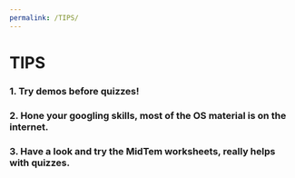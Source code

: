 ```yaml
---
permalink: /TIPS/
---
```

# TIPS
### 1. Try demos before quizzes!
### 2. Hone your googling skills, most of the OS material is on the internet.
### 3. Have a look and try the MidTem worksheets, really helps with quizzes.
